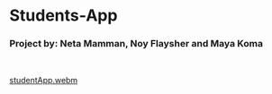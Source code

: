 # Students-App
<h3> Project by: Neta  Mamman,   Noy  Flaysher and Maya Koma</h3>
</br>

[studentApp.webm](https://user-images.githubusercontent.com/94007582/207656030-ba17c79a-2c96-4b3f-978e-3e60b068bbfd.webm)

